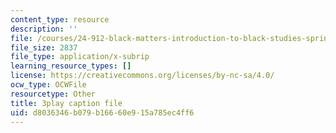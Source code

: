 ```yaml
---
content_type: resource
description: ''
file: /courses/24-912-black-matters-introduction-to-black-studies-spring-2017/d8036346b079b16660e915a785ec4ff6_axW7DSLHO8U.srt
file_size: 2837
file_type: application/x-subrip
learning_resource_types: []
license: https://creativecommons.org/licenses/by-nc-sa/4.0/
ocw_type: OCWFile
resourcetype: Other
title: 3play caption file
uid: d8036346-b079-b166-60e9-15a785ec4ff6
---
```

